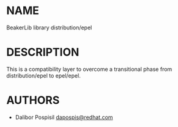 # NAME

BeakerLib library distribution/epel

# DESCRIPTION

This is a compatibility layer to overcome a transitional phase from
distribution/epel to epel/epel.

# AUTHORS

- Dalibor Pospisil <dapospis@redhat.com>
